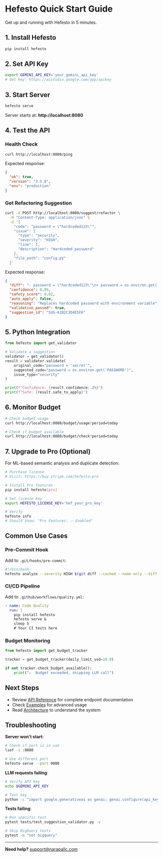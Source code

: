 # Hefesto Quick Start Guide

Get up and running with Hefesto in 5 minutes.

## 1. Install Hefesto

```bash
pip install hefesto
```

## 2. Set API Key

```bash
export GEMINI_API_KEY='your_gemini_api_key'
# Get key: https://aistudio.google.com/app/apikey
```

## 3. Start Server

```bash
hefesto serve
```

Server starts at: **http://localhost:8080**

## 4. Test the API

### Health Check

```bash
curl http://localhost:8080/ping
```

Expected response:
```json
{
  "ok": true,
  "version": "3.5.0",
  "env": "production"
}
```

### Get Refactoring Suggestion

```bash
curl -X POST http://localhost:8080/suggest/refactor \
  -H "Content-Type: application/json" \
  -d '{
    "code": "password = \"hardcoded123\"",
    "issue": {
      "type": "security",
      "severity": "HIGH",
      "line": 1,
      "description": "Hardcoded password"
    },
    "file_path": "config.py"
  }'
```

Expected response:
```json
{
  "diff": "- password = \"hardcoded123\"\n+ password = os.environ.get('PASSWORD')",
  "confidence": 0.95,
  "safety_score": 0.82,
  "auto_apply": false,
  "reasoning": "Replaces hardcoded password with environment variable",
  "validation_passed": true,
  "suggestion_id": "SUG-A1B2C3D4E5F6"
}
```

## 5. Python Integration

```python
from hefesto import get_validator

# Validate a suggestion
validator = get_validator()
result = validator.validate(
    original_code="password = 'secret'",
    suggested_code="password = os.environ.get('PASSWORD')",
    issue_type="security"
)

print(f"Confidence: {result.confidence:.2%}")
print(f"Safe: {result.safe_to_apply}")
```

## 6. Monitor Budget

```bash
# Check budget usage
curl http://localhost:8080/budget/usage?period=today

# Check if budget available
curl http://localhost:8080/budget/check?period=today
```

## 7. Upgrade to Pro (Optional)

For ML-based semantic analysis and duplicate detection:

```bash
# Purchase license
# Visit: https://buy.stripe.com/hefesto-pro

# Install Pro features
pip install hefesto[pro]

# Set license key
export HEFESTO_LICENSE_KEY='hef_your_pro_key'

# Verify
hefesto info
# Should show: "Pro Features: ✅ Enabled"
```

## Common Use Cases

### Pre-Commit Hook

Add to `.git/hooks/pre-commit`:

```bash
#!/bin/bash
hefesto analyze --severity HIGH $(git diff --cached --name-only --diff-filter=ACM | grep '\.py$')
```

### CI/CD Pipeline

Add to `.github/workflows/quality.yml`:

```yaml
- name: Code Quality
  run: |
    pip install hefesto
    hefesto serve &
    sleep 5
    # Your CI tests here
```

### Budget Monitoring

```python
from hefesto import get_budget_tracker

tracker = get_budget_tracker(daily_limit_usd=10.0)

if not tracker.check_budget_available():
    print("⚠️  Budget exceeded, skipping LLM call")
```

## Next Steps

- Review [API Reference](API_REFERENCE.md) for complete endpoint documentation
- Check [Examples](../examples/) for advanced usage
- Read [Architecture](../README.md#architecture) to understand the system

## Troubleshooting

**Server won't start**:
```bash
# Check if port is in use
lsof -i :8080

# Use different port
hefesto serve --port 9000
```

**LLM requests failing**:
```bash
# Verify API key
echo $GEMINI_API_KEY

# Test key
python -c "import google.generativeai as genai; genai.configure(api_key='YOUR_KEY'); print('✅ Valid')"
```

**Tests failing**:
```bash
# Run specific test
pytest tests/test_suggestion_validator.py -v

# Skip BigQuery tests
pytest -m "not bigquery"
```

---

**Need help?** support@narapallc.com

